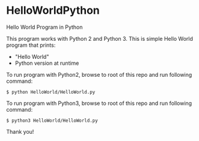 # HelloWorldPython
Hello World Program in Python

This program works with Python 2 and Python 3.
This is simple Hello World program that prints:
- "Hello World"
- Python version at runtime

To run program with Python2, browse to root of this repo and run following command:

`$ python HelloWorld/HelloWorld.py`


To run program with Python3, browse to root of this repo and run following command:

`$ python3 HelloWorld/HelloWorld.py`

Thank you!
